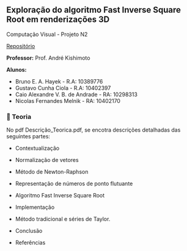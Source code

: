 ## Exploração do algoritmo Fast Inverse Square Root em renderizações 3D

Computação Visual - Projeto N2

[Repositório](https://github.com/BrunoEAH/FISR-3D-Rendering)

**Professor:** Prof. André Kishimoto

**Alunos:**  
- Bruno E. A. Hayek - R.A: 10389776  
- Gustavo Cunha Ciola - R.A: 10402397
- Caio Alexandre V. B. de Andrade - RA: 10298313  
- Nicolas Fernandes Melnik - RA: 10402170 


### 📁 Teoria

No pdf Descrição_Teorica.pdf, se encotra descrições detalhadas das seguintes partes:

- Contextualização

- Normalização de vetores

- Método de Newton-Raphson

- Representação de números de ponto flutuante

- Algoritmo Fast Inverse Square Root

- Implementação

- Método tradicional e séries de Taylor.

- Conclusão

- Referências
